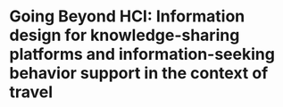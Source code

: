 # Going Beyond HCI: Information design for knowledge-sharing platforms and information-seeking behavior support in the context of travel